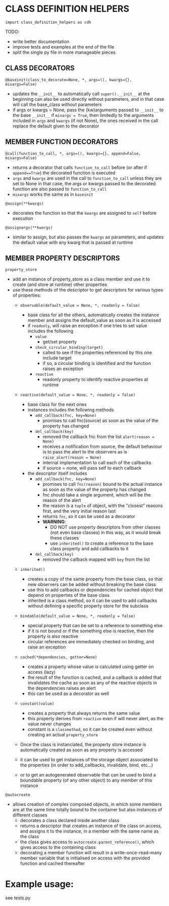 # CLASS DEFINITION HELPERS

`import class_definition_helpers as cdh`

TODO:
- write better documentation
- improve tests and examples at the end of the file
- split the single py file in more manageable pieces

## CLASS DECORATORS

`@baseinit(class_to_decorate=None, *, args=(), kwargs={}, mixargs=False)`
- updates the `__init__` to automatically call `super().__init__` at the beginning
can also be used directly without parameters, and in that case will call the
base_class without parameters
- if args or kwargs = None, pass the (kw)arguments passed to `__init__` to the base `__init__`
if `mixargs = True`, then limitedly to the arguments included in `args` and `kwargs` (if not None), the ones received in the call replace the default given to the decorator

## MEMBER FUNCTION DECORATORS

`@call(function_to_call, *, args=(), kwargs={}, append=False, mixargs=False)`
- returns a decorator that calls `function_to_call` before (or after if `append==True`) the decorated function is executed
- `args` and `kwargs` are used in the call to `function_to_call` unless they are set to None
in that case, the args or kwargs passed to the decorated function are also passed to `function_to_call`
- `mixargs` works the same as in `baseinit`

`@assign(**kwargs)`
- decorates the function so that the `kwargs` are assigned to `self` before execution

`@assignargs(**kwargs)`
- similar to assign, but also passes the `kwargs` as parameters, and updates the default value with any kwarg that is passed at runtime

## MEMBER PROPERTY DESCRIPTORS
`property_store`
- add an instance of property_store as a class member and use it to create (and store at runtime) other properties
- use these methods of the descriptor to get descriptors for various types of properties:
    - `observable(default_value = None, *, readonly = false)`
        - base class for all the others, automatically creates the instance member and assigns the default_value as soon as it is accessed
        - if `readonly`, will raise an exception if one tries to set value
        includes the following
            - `value`
                - get/set property
            - `check_circular_binding(target)`
                - called to see if the properties referenced by this one include target
                - if so, a circular binding is identified and the function raises an exception
            - `reactive`
                - readonly property to identify reactive properties at runtime

    - `reactive(default_value = None, *, readonly = false)`
        - base class for the next ones
        - instances includes the following methods
            - `add_callback(fnc, key=None)`
                - promises to call fnc(source) as soon as the value of the property has changed
            - `del_callback(key)`
                - removed the callback fnc from the list
            `alert(reason = None)`
                - receives a notification from source, the default behaviour is to pass the alert to the observers as is
            `raise_alert(reason = None)`
                - internal implementation to call each of the callbacks
                - if source = none, will pass self to each callback
        - the descriptor itself includes
            - `add_callback(fnc, key=None)`
                - promises to call `fnc(reason)` bound to the actual instance as soon as the value of the property has changed
                - fnc should take a single argument, which will be the reason of the alert
                - the reason is a `tuple` of object, with the "closest" reasons first, and the very initial reason last
                - returns `fnc`, so it can be used as a decorator
                - **WARNING**:
                    - DO NOT use property descriptors from other classes (not even base classes) in this way, as it would break these classes
                    - use `inherited()` to create a reference to the base class property and add callbacks to it
            - `del_callback(key)`
                - removed the callback mapped with `key` from the list
    - `inherited()`
        - creates a copy of the same property from the base class, so that new observers can be added without breaking the base class
        - use this to add callbacks or dependencies for cached object that depend on properties of the base class
        - inherited is a class method, so it can be used to add callbacks without defining a specific property store for the subclass
    
    - `bindable(default_value = None, *, readonly = false)`
        - special property that can be set to a reference to something else
        - if it is not bound or if the something else is reactive, then the property is also reactive
        - circular references are immediately checked on binding, and raise an exception
    
    - `cached(*dependencies, getter=None)`
        - creates a property whose value is calculated using getter on access (lazy)
        - the result of the function is cached, and a callback is added that invalidates the cache as soon as any of the reactive objects in the dependencies raises an alert
        - this can be used as a decorator as well
    
    - `constant(value)`
        - creates a property that always returns the same value
        - this property derives from `reactive` even if will never alert, as the value never changes
        - constant is a `classmethod`, so it can be created even without creating an actual `property_store`
    
    - Once the class is instanciated, the property store instance is automatically created as soon as any property is accessed
    - it can be used to get instances of the storage object associated to the properties (in order to add_callbacks, invalidate, bind, etc...)
    - or to get an autogenerated observable that can be used to bind a boundable property (of any other object) to any member of this instance

`@autocreate`
- allows creation of complex composed objects, in which some members are at the same time totally bound to the container but also instances of different classes
    - decorates a class declared inside another class
    - returns a descriptor that creates an instance of the class on access, and assigns it to the instance, in a member with the same name as the class
    - the class gives access to `autocreate.parent_reference()`, which gives access to the containing class
    - decorating a member function will result in a write-once-read-many member variable that is initialised on access with the provided function and cached thereafter

# Example usage:
see tests.py